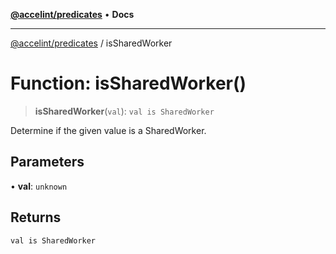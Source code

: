[**@accelint/predicates**](../README.md) • **Docs**

***

[@accelint/predicates](../README.md) / isSharedWorker

# Function: isSharedWorker()

> **isSharedWorker**(`val`): `val is SharedWorker`

Determine if the given value is a SharedWorker.

## Parameters

• **val**: `unknown`

## Returns

`val is SharedWorker`

